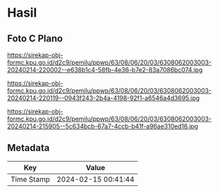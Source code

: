 # Hasil

## Foto C Plano

https://sirekap-obj-formc.kpu.go.id/d2c9/pemilu/ppwp/63/08/06/20/03/6308062003003-20240214-220002--e638b1c4-58fb-4e36-b7e2-83a7086bc074.jpg

https://sirekap-obj-formc.kpu.go.id/d2c9/pemilu/ppwp/63/08/06/20/03/6308062003003-20240214-220119--0943f243-2b4a-4198-92f1-a6546a4d3695.jpg

https://sirekap-obj-formc.kpu.go.id/d2c9/pemilu/ppwp/63/08/06/20/03/6308062003003-20240214-215905--5c634bcb-67a7-4ccb-b41f-a96ae310ed16.jpg


## Metadata

| Key        | Value               |
| ---------- | ------------------- |
| Time Stamp | 2024-02-15 00:41:44 |



